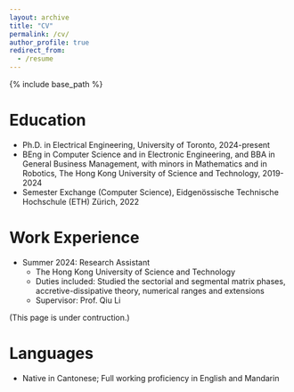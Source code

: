 ```yaml
---
layout: archive
title: "CV"
permalink: /cv/
author_profile: true
redirect_from:
  - /resume
---
```


{% include base_path %}

Education
======
* Ph.D. in Electrical Engineering, University of Toronto, 2024-present
* BEng in Computer Science and in Electronic Engineering, and BBA in General Business Management, with minors in Mathematics and in Robotics, The Hong Kong University of Science and Technology, 2019-2024
* Semester Exchange (Computer Science), Eidgenössische Technische Hochschule (ETH) Zürich, 2022

Work Experience
======
* Summer 2024: Research Assistant
  * The Hong Kong University of Science and Technology
  * Duties included: Studied the sectorial and segmental matrix phases, accretive-dissipative theory, numerical ranges and extensions
  * Supervisor: Prof. Qiu Li

(This page is under contruction.)

Languages
======
* Native in Cantonese; Full working proficiency in English and Mandarin
